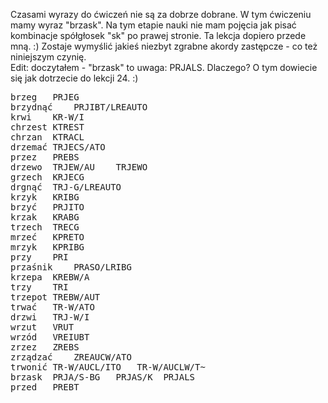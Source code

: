 Czasami wyrazy do ćwiczeń nie są za dobrze dobrane. W tym ćwiczeniu mamy wyraz "brzask". 
Na tym etapie nauki nie mam pojęcia jak pisać kombinacje spółgłosek "sk" po prawej stronie. Ta lekcja dopiero przede mną. :)
Zostaje wymyślić jakieś niezbyt zgrabne akordy zastępcze - co też niniejszym czynię.  
Edit: doczytałem - "brzask" to uwaga: PRJALS. Dlaczego? O tym dowiecie się jak dotrzecie do lekcji 24. :)
<pre>
brzeg	PRJEG	
brzydnąć	PRJIBT/LREAUTO	
krwi	KR-W/I	
chrzest	KTREST	
chrzan	KTRACL	
drzemać	TRJECS/ATO	
przez	PREBS	
drzewo	TRJEW/AU	TRJEWO
grzech	KRJECG	
drgnąć	TRJ-G/LREAUTO	
krzyk	KRIBG	
brzyć	PRJITO	
krzak	KRABG	
trzech	TRECG	
mrzeć	KPRETO	
mrzyk	KPRIBG	
przy	PRI	
przaśnik	PRASO/LRIBG	
krzepa	KREBW/A	
trzy	TRI	
trzepot	TREBW/AUT	
trwać	TR-W/ATO	
drzwi	TRJ-W/I	
wrzut	VRUT	
wrzód	VREIUBT	
zrzez	ZREBS	
zrządzać	ZREAUCW/ATO	
trwonić	TR-W/AUCL/ITO	TR-W/AUCLW/T~
brzask	PRJA/S-BG	PRJAS/K  PRJALS
przed	PREBT	
</pre>
